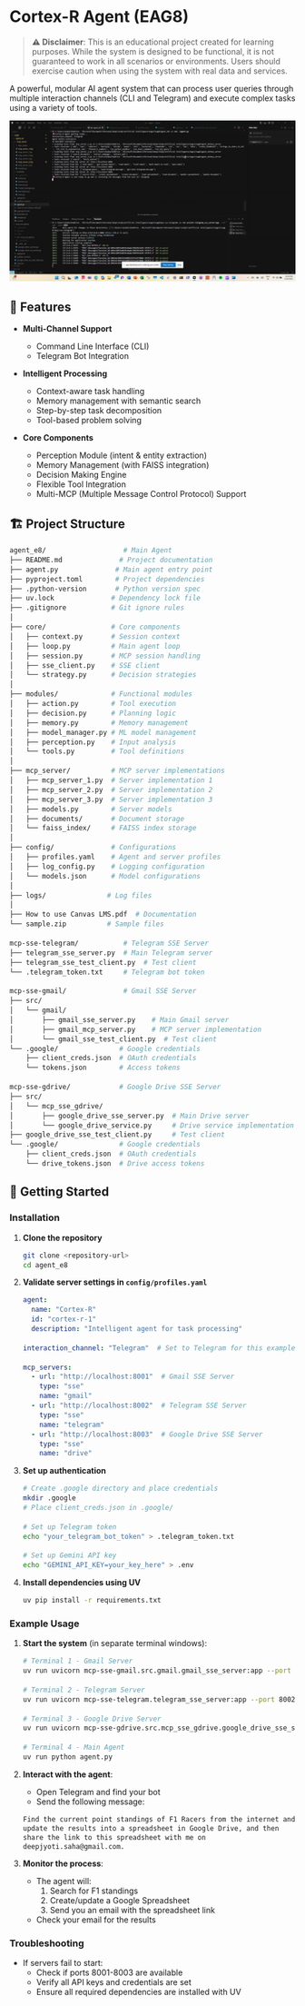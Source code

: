# Cortex-R Agent (EAG8)

> **⚠️ Disclaimer**: This is an educational project created for learning purposes. While the system is designed to be functional, it is not guaranteed to work in all scenarios or environments. Users should exercise caution when using the system with real data and services.

A powerful, modular AI agent system that can process user queries through multiple interaction channels (CLI and Telegram) and execute complex tasks using a variety of tools.

![Cortex-R Agent Screenshot](agent_e8/s8-screenshot.png)

## 🌟 Features

- **Multi-Channel Support**
  - Command Line Interface (CLI)
  - Telegram Bot Integration
  
- **Intelligent Processing**
  - Context-aware task handling
  - Memory management with semantic search
  - Step-by-step task decomposition
  - Tool-based problem solving

- **Core Components**
  - Perception Module (intent & entity extraction)
  - Memory Management (with FAISS integration)
  - Decision Making Engine
  - Flexible Tool Integration
  - Multi-MCP (Multiple Message Control Protocol) Support

## 🏗️ Project Structure

```bash
agent_e8/                   # Main Agent
├── README.md              # Project documentation
├── agent.py              # Main agent entry point
├── pyproject.toml        # Project dependencies
├── .python-version       # Python version spec
├── uv.lock              # Dependency lock file
├── .gitignore           # Git ignore rules
│
├── core/                # Core components
│   ├── context.py       # Session context
│   ├── loop.py          # Main agent loop
│   ├── session.py       # MCP session handling
│   ├── sse_client.py    # SSE client
│   └── strategy.py      # Decision strategies
│
├── modules/             # Functional modules
│   ├── action.py        # Tool execution
│   ├── decision.py      # Planning logic
│   ├── memory.py        # Memory management
│   ├── model_manager.py # ML model management
│   ├── perception.py    # Input analysis
│   └── tools.py         # Tool definitions
│
├── mcp_server/          # MCP server implementations
│   ├── mcp_server_1.py  # Server implementation 1
│   ├── mcp_server_2.py  # Server implementation 2
│   ├── mcp_server_3.py  # Server implementation 3
│   ├── models.py        # Server models
│   ├── documents/       # Document storage
│   └── faiss_index/     # FAISS index storage
│
├── config/              # Configurations
│   ├── profiles.yaml    # Agent and server profiles
│   ├── log_config.py    # Logging configuration
│   └── models.json      # Model configurations
│
├── logs/               # Log files
│
├── How to use Canvas LMS.pdf  # Documentation
└── sample.zip          # Sample files

mcp-sse-telegram/           # Telegram SSE Server
├── telegram_sse_server.py  # Main Telegram server
├── telegram_sse_test_client.py  # Test client
└── .telegram_token.txt     # Telegram bot token

mcp-sse-gmail/              # Gmail SSE Server
├── src/
│   └── gmail/
│       ├── gmail_sse_server.py    # Main Gmail server
│       ├── gmail_mcp_server.py    # MCP server implementation
│       └── gmail_sse_test_client.py  # Test client
└── .google/               # Google credentials
    ├── client_creds.json  # OAuth credentials
    └── tokens.json        # Access tokens

mcp-sse-gdrive/            # Google Drive SSE Server
├── src/
│   └── mcp_sse_gdrive/
│       ├── google_drive_sse_server.py  # Main Drive server
│       └── google_drive_service.py     # Drive service implementation
├── google_drive_sse_test_client.py     # Test client
└── .google/               # Google credentials
    ├── client_creds.json  # OAuth credentials
    └── drive_tokens.json  # Drive access tokens
```

## 🚀 Getting Started

### Installation

1. **Clone the repository**
   ```bash
   git clone <repository-url>
   cd agent_e8
   ```

2. **Validate server settings in `config/profiles.yaml`**
   ```yaml
   agent:
     name: "Cortex-R"
     id: "cortex-r-1"
     description: "Intelligent agent for task processing"
   
   interaction_channel: "Telegram"  # Set to Telegram for this example
   
   mcp_servers:
     - url: "http://localhost:8001"  # Gmail SSE Server
       type: "sse"
       name: "gmail"
     - url: "http://localhost:8002"  # Telegram SSE Server
       type: "sse"
       name: "telegram"
     - url: "http://localhost:8003"  # Google Drive SSE Server
       type: "sse"
       name: "drive"
   ```

3. **Set up authentication**
   ```bash
   # Create .google directory and place credentials
   mkdir .google
   # Place client_creds.json in .google/
   
   # Set up Telegram token
   echo "your_telegram_bot_token" > .telegram_token.txt
   
   # Set up Gemini API key
   echo "GEMINI_API_KEY=your_key_here" > .env
   ```

4. **Install dependencies using UV**
   ```bash
   uv pip install -r requirements.txt
   ```

### Example Usage

1. **Start the system** (in separate terminal windows):
   ```bash
   # Terminal 1 - Gmail Server
   uv run uvicorn mcp-sse-gmail.src.gmail.gmail_sse_server:app --port 8001

   # Terminal 2 - Telegram Server
   uv run uvicorn mcp-sse-telegram.telegram_sse_server:app --port 8002

   # Terminal 3 - Google Drive Server
   uv run uvicorn mcp-sse-gdrive.src.mcp_sse_gdrive.google_drive_sse_server:app --port 8003

   # Terminal 4 - Main Agent
   uv run python agent.py
   ```

2. **Interact with the agent**:
   - Open Telegram and find your bot
   - Send the following message:
   ```
   Find the current point standings of F1 Racers from the internet and update the results into a spreadsheet in Google Drive, and then share the link to this spreadsheet with me on deepjyoti.saha@gmail.com.
   ```

3. **Monitor the process**:
   - The agent will:
     1. Search for F1 standings
     2. Create/update a Google Spreadsheet
     3. Send you an email with the spreadsheet link
   - Check your email for the results

### Troubleshooting

- If servers fail to start:
  - Check if ports 8001-8003 are available
  - Verify all API keys and credentials are set
  - Ensure all required dependencies are installed with UV
